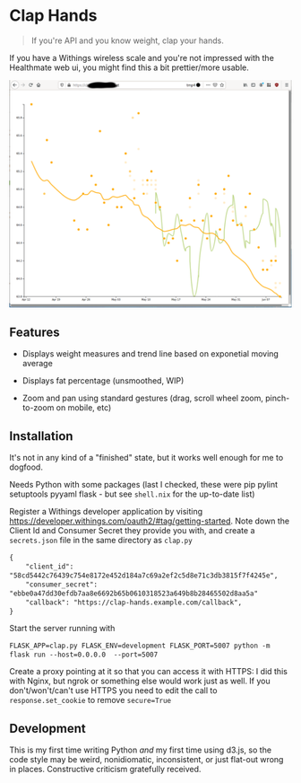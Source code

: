 # Clap Hands

> If you're API and you know weight, clap your hands.

If you have a Withings wireless scale and you're not impressed with
the Healthmate web ui, you might find this a bit prettier/more usable.

![Screenshot](screenshot.png)

## Features

* Displays weight measures and trend line based on exponetial moving average

* Displays fat percentage (unsmoothed, WIP)

* Zoom and pan using standard gestures (drag, scroll wheel zoom,
  pinch-to-zoom on mobile, etc)

## Installation

It's not in any kind of a "finished" state, but it works well enough
for me to dogfood. 

Needs Python with some packages (last I checked, these were pip pylint
setuptools pyyaml flask - but see `shell.nix` for the up-to-date list)

Register a Withings developer application by visiting
https://developer.withings.com/oauth2/#tag/getting-started.  Note down
the Client Id and Consumer Secret they provide you with, and create a
`secrets.json` file in the same directory as `clap.py`

```
{
    "client_id": "58cd5442c76439c754e8172e452d184a7c69a2ef2c5d8e71c3db3815f7f4245e",
    "consumer_secret": "ebbe0a47dd30efdb7aa8e6692b65b0610318523a649b8b28465502d8aa5a"
    "callback": "https://clap-hands.example.com/callback",
}
```

Start the server running with 

```
FLASK_APP=clap.py FLASK_ENV=development FLASK_PORT=5007 python -m flask run --host=0.0.0.0  --port=5007
```

Create a proxy pointing at it so that you can access it with HTTPS: I
did this with Nginx, but ngrok or something else would work just as
well.  If you don't/won't/can't use HTTPS you need to edit the call to
`response.set_cookie` to remove `secure=True`

## Development

This is my first time writing Python *and* my first time using d3.js,
so the code style may be weird, nonidiomatic, inconsistent, or just
flat-out wrong in places.  Constructive criticism gratefully
received.

